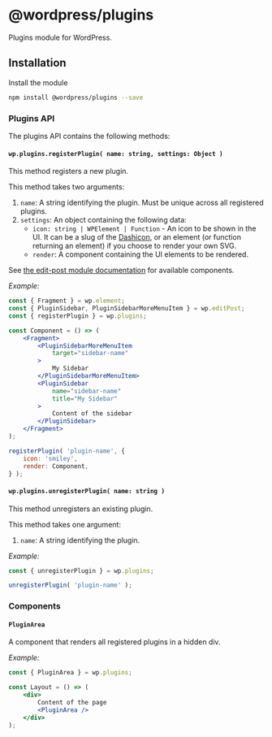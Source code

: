 # @wordpress/plugins

Plugins module for WordPress.

## Installation

Install the module

```bash
npm install @wordpress/plugins --save
```

### Plugins API

The plugins API contains the following methods:

#### `wp.plugins.registerPlugin( name: string, settings: Object )`

This method registers a new plugin.

This method takes two arguments:

1. `name`: A string identifying the plugin. Must be unique across all registered plugins.
2. `settings`: An object containing the following data:
    - `icon: string | WPElement | Function` - An icon to be shown in the UI. It can be a slug
      of the [Dashicon](https://developer.wordpress.org/resource/dashicons/#awards),
      or an element (or function returning an element) if you choose to render your own SVG.
    - `render`: A component containing the UI elements to be rendered.

See [the edit-post module documentation](../edit-post/) for available components.

_Example:_

```jsx
const { Fragment } = wp.element;
const { PluginSidebar, PluginSidebarMoreMenuItem } = wp.editPost;
const { registerPlugin } = wp.plugins;

const Component = () => (
	<Fragment>
		<PluginSidebarMoreMenuItem
			target="sidebar-name"
		>
			My Sidebar
		</PluginSidebarMoreMenuItem>
		<PluginSidebar
			name="sidebar-name"
			title="My Sidebar"
		>
			Content of the sidebar
		</PluginSidebar>
	</Fragment>
);

registerPlugin( 'plugin-name', {
	icon: 'smiley',
	render: Component,
} );
```

#### `wp.plugins.unregisterPlugin( name: string )`

This method unregisters an existing plugin.

This method takes one argument:

1. `name`: A string identifying the plugin.

_Example:_

```js
const { unregisterPlugin } = wp.plugins;

unregisterPlugin( 'plugin-name' );
```

### Components

#### `PluginArea`

A component that renders all registered plugins in a hidden div.

_Example:_

```jsx
const { PluginArea } = wp.plugins;

const Layout = () => (
	<div>
		Content of the page
		<PluginArea />
	</div>
);
```
